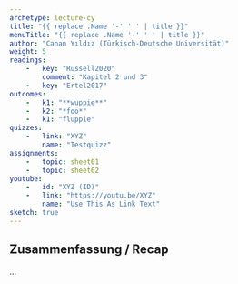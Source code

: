 ```yaml
---
archetype: lecture-cy
title: "{{ replace .Name '-' ' ' | title }}"
menuTitle: "{{ replace .Name '-' ' ' | title }}"
author: "Canan Yıldız (Türkisch-Deutsche Universität)"
weight: 5
readings:
    -   key: "Russell2020"
        comment: "Kapitel 2 und 3"
    -   key: "Ertel2017"
outcomes:
    -   k1: "**wuppie**"
    -   k2: "*foo*"
    -   k1: "fluppie"
quizzes:
    -   link: "XYZ"
        name: "Testquizz"
assignments:
    -   topic: sheet01
    -   topic: sheet02
youtube:
    -   id: "XYZ (ID)"
    -   link: "https://youtu.be/XYZ"
        name: "Use This As Link Text"
sketch: true
---
```



## Zusammenfassung / Recap

...
